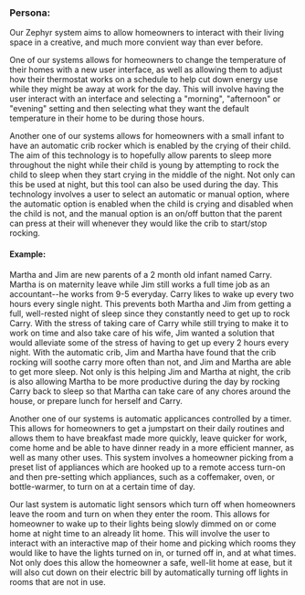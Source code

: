 ### Persona:
Our Zephyr system aims to allow homeowners to interact with their living space in a creative, and much more convient way than ever before. 

One of our systems allows for homeowners to change the temperature of their homes with a new user interface, as well as allowing them to adjust how their thermostat works on a schedule to help cut down energy use while they might be away at work for the day. This will involve having the user interact with an interface and selecting a "morning", "afternoon" or "evening" setting and then selecting what they want the default temperature in their home to be during those hours. 

Another one of our systems allows for homeowners with a small infant to have an automatic crib rocker which is enabled by the crying of their child. The aim of this technology is to hopefully allow parents to sleep more throughout the night while their child is young by attempting to rock the child to sleep when they start crying in the middle of the night. Not only can this be used at night, but this tool can also be used during the day. This technology involves a user to select an automatic or manual option, where the automatic option is enabled when the child is crying and disabled when the child is not, and the manual option is an on/off button that the parent can press at their will whenever they would like the crib to start/stop rocking. 

#### Example:
Martha and Jim are new parents of a 2 month old infant named Carry. Martha is on maternity leave while Jim still works a full time job as an accountant--he works from 9-5 everyday. Carry likes to wake up every two hours every single night. This prevents both Martha and Jim from getting a full, well-rested night of sleep since they constantly need to get up to rock Carry. With the stress of taking care of Carry while still trying to make it to work on time and also take care of his wife, Jim wanted a solution that would alleviate some of the stress of having to get up every 2 hours every night. With the automatic crib, Jim and Martha have found that the crib rocking will soothe carry more often than not, and Jim and Martha are able to get more sleep. Not only is this helping Jim and Martha at night, the crib is also allowing Martha to be more productive during the day by rocking Carry back to sleep so that Martha can take care of any chores around the house, or prepare lunch for herself and Carry. 

Another one of our systems is automatic applicances controlled by a timer. This allows for homeowners to get a jumpstart on their daily routines and allows them to have breakfast made more quickly, leave quicker for work, come home and be able to have dinner ready in a more efficient manner, as well as many other uses. This system involves a homeowner picking from a preset list of appliances which are hooked up to a remote access turn-on and then pre-setting which appliances, such as a coffemaker, oven, or bottle-warmer, to turn on at a certain time of day. 

Our last system is automatic light sensors which turn off when homeowners leave the room and turn on when they enter the room. This allows for homeowner to wake up to their lights being slowly dimmed on or come home at night time to an already lit home. This will involve the user to interact with an interactive map of their home and picking which rooms they would like to have the lights turned on in, or turned off in, and at what times. Not only does this allow the homeowner a safe, well-lit home at ease, but it will also cut down on their electric bill by automatically turning off lights in rooms that are not in use. 
